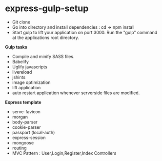 # express-gulp-setup

- Git clone
- Go into directory and install dependencies : cd -> npm install
- Start gulp to lift your application on port 3000. Run the "gulp" command at the applications root directory.

**Gulp tasks**
- Compile and minify SASS files.
- Babelify
- Uglify javascripts
- livereload
- jshints
- image optimization
- lift application
- auto restart application whenever serverside files are modified.

**Express template**

- serve-favicon
- morgan
- body-parser
- cookie-parser
- passport (local-auth)
- express-session
- mongoose
- routing
- MVC Pattern : User,Login,Register,Index Controllers
